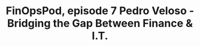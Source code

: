 ---
title: FinOpsPod, episode 7 Pedro Veloso - Bridging the Gap Between Finance & I.T.
description: The Finance episode! Pedro Veloso, International Man of FinOps, has performed FinOps-style roles in Brazil and Germany. Joe & Pedro discuss finance diving into the world of cloud, some of the misconceptions, the challenges and the problems that need to be worked on in order to provide data for real-time decision making.
date-added: June 2022
type: Podcast
source: FinOps Foundation
label: 
cloud-provider: 
  - Multi-Cloud
link: https://finopspod.captivate.fm/episode/pedro-veloso-bridging-the-gap-between-finance-i-t
permalink: /resources/not-here/
listing: true
---